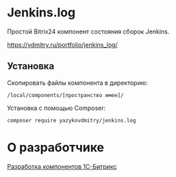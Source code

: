 # Jenkins.log

Простой Bitrix24 компонент состояния сборок Jenkins.

https://ydmitry.ru/portfolio/jenkins_log/

## Установка

Скопировать файлы компонента в директорию:

    /local/components/[пространство имен]/

Установка с помощью Composer:

    composer require yazykovdmitry/jenkins.log

# О разработчике

[Разработка компонентов 1С-Битрикс](https://ydmitry.ru/services/)
